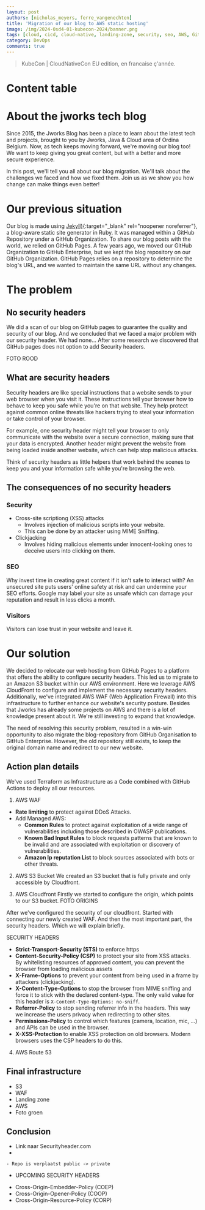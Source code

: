 ```yaml
---
layout: post
authors: [nicholas_meyers, ferre_vangenechten]
title: 'Migration of our blog to AWS static hosting'
image: /img/2024-0sd4-01-kubecon-2024/banner.png
tags: [cloud, cicd, cloud-native, landing-zone, security, seo, AWS, Github, migration]
category: DevOps
comments: true
---
```


> KubeCon \| CloudNativeCon EU edition, en francaise ç'année.

# Content table

# About the jworks tech blog
Since 2015, the Jworks Blog has been a place to learn about the latest tech and projects, brought to you by Jworks, Java & Cloud area of Ordina Belgium. Now, as tech keeps moving forward, we're moving our blog too! We want to keep giving you great content, but with a better and more secure experience.

In this post, we'll tell you all about our blog migration. We'll talk about the challenges we faced and how we fixed them. Join us as we show you how change can make things even better!

# Our previous situation
Our blog is made using [Jekyll)](https://jekyllrb.com/){:target="_blank" rel="noopener noreferrer"}, a blog-aware static site generator in Ruby. It was managed within a GitHub Repository under a GitHub Organization. To share our blog posts with the world, we relied on GitHub Pages.
A few years ago, we moved our GitHub Organization to GitHub Enterprise, but we kept the blog repository on our GitHub Organization. GitHub Pages relies on a repository to determine the blog's URL, and we wanted to maintain the same URL without any changes.


# The problem
## No security headers
We did a scan of our blog on GitHub pages to guarantee the quality and security of our blog. And we concluded that we faced a major problem with our security header. We had none...
After some research we discovered that GitHub pages does not option to add Security headers.

FOTO ROOD

## What are security headers
Security headers are like special instructions that a website sends to your web browser when you visit it. These instructions tell your browser how to behave to keep you safe while you're on that website. They help protect against common online threats like hackers trying to steal your information or take control of your browser.

For example, one security header might tell your browser to only communicate with the website over a secure connection, making sure that your data is encrypted. Another header might prevent the website from being loaded inside another website, which can help stop malicious attacks.

Think of security headers as little helpers that work behind the scenes to keep you and your information safe while you're browsing the web.

## The consequences of no security headers
### Security
- Cross-site scriptiong (XSS) attacks
  - Involves injection of malicious scripts into your website.
  - This can be done by an attacker using MIME Sniffing.
- Clickjacking
  - Involves hiding malicious elements under innocent-looking ones to deceive users into clicking on them.

### SEO
Why invest time in creating great content if it isn't safe to interact with? An unsecured site puts users' online safety at risk and can undermine your SEO efforts. 
Google may label your site as unsafe which can damage your reputation and result in less clicks a month.

### Visitors
Visitors can lose trust in your website and leave it.

# Our solution 
We decided to relocate our web hosting from GitHub Pages to a platform that offers the ability to configure security headers.
This led us to migrate to an Amazon S3 bucket within our AWS environment. Here we leverage AWS CloudFront to configure and implement the necessary security headers.
Additionally, we've integrated AWS WAF (Web Application Firewall) into this infrastructure to further enhance our website's security posture.
Besides that Jworks has already some projects on AWS and there is a lot of knowledge present about it.
We're still investing to expand that knowledge.

The need of resolving this security problem, resulted in a win-win opportunity to also migrate the blog-repository from GitHub Organisation to GitHub Enterprise.
However, the old repository still exists, to keep the original domain name and redirect to our new website.

## Action plan details
We've used Terraform as Infrastructure as a Code combined with GitHub Actions to deploy all our resources.
1. AWS WAF
* **Rate limiting** to protect against DDoS Attacks.
* Add Managed AWS:
  * **Common Rules** to protect against exploitation of a wide range of vulnerabilities including those described in OWASP publications.
  * **Known Bad Input Rules** to block requests patterns that are known to be invalid and are associated with  exploitation or discovery of vulnerabilities.
  * **Amazon Ip reputation List**  to block sources associated with bots or other threats.

2. AWS S3 Bucket
We created an S3 bucket that is fully private and only accessible by Cloudfront. 

3. AWS Cloudfront
Firstly we started to configure the origin, which points to our S3 bucket. 
FOTO ORIGINS

After we've configured the security of our cloudfront. Started with connecting our newly created WAF.
And then the most important part, the security headers. Which we will explain briefly.

SECURITY HEADERS
* **Strict-Transport-Security (STS)** to enforce https
* **Content-Security-Policy (CSP)** to protect your site from XSS attacks. By whitelisting resources of approved content, you can prevent the browser from loading malicious assets
* **X-Frame-Options** to prevent your content from being used in a frame by attackers (clickjacking).
* **X-Content-Type-Options** to stop the browser from MIME sniffing and force it to stick with the declared content-type. The only valid value for this header is `X-Content-Type-Options: no-sniff`.
* **Referrer-Policy** to stop sending referrer info in the headers. This way we increase the users privacy when redirecting to other sites.
* **Permissions-Policy** to control which features (camera, location, mic, ...) and APIs can be used in the browser. 
* **X-XSS-Protection** to enable XSS protection on old browsers. Modern browsers uses the CSP headers to do this.


4. AWS Route 53


## Final infrastructure
- S3
- WAF
- Landing zone
- AWS
- Foto groen

## Conclusion
- Link naar Securityheader.com 
- 

    - Repo is verplaatst public -> private
- UPCOMING SECURITY HEADERS
* Cross-Origin-Embedder-Policy (COEP)
* Cross-Origin-Opener-Policy (COOP)
* Cross-Origin-Resource-Policy (CORP)